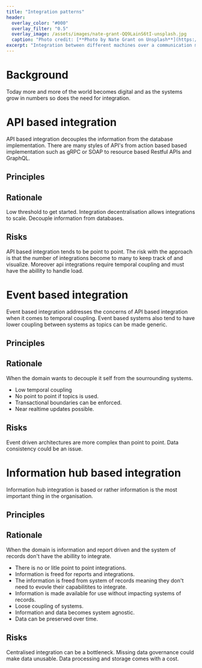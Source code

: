 ```yaml
---
title: "Integration patterns"
header:
  overlay_color: "#000"
  overlay_filter: "0.5"
  overlay_image: /assets/images/nate-grant-QQ9LainS6tI-unsplash.jpg
  caption: "Photo credit: [**Photo by Nate Grant on Unsplash**](https://unsplash.com)"
excerpt: "Integration between different machines over a communication medium"
---
```


# Background
Today more and more of the world becomes digital and as the systems grow in numbers so does the need for integration.

# API based integration
API based integration decouples the information from the database implementation. There are many styles of API's from action based based implementation such as gRPC or SOAP to resource based Restful APIs and GraphQL.

## Principles

## Rationale
Low threshold to get started.
Integration decentralisation allows integrations to scale.
Decouple information from databases.

## Risks
API based integration tends to be point to point. The risk with the approach is that the number of integrations become to many to keep track of and visualize. Moreover api integrations require temporal coupling and must have the abillity to handle load.

# Event based integration
Event based integration addresses the concerns of API based integration when it comes to temporal coupling. Event based systems also tend to have lower coupling between systems as topics can be made generic.

## Principles

## Rationale
When the domain wants to decouple it self from the sourrounding systems.
- Low temporal coupling
- No point to point if topics is used.
- Transactional boundaries can be enforced.
- Near realtime updates possible.

## Risks
Event driven architectures are more complex than point to point.
Data consistency could be an issue.

# Information hub based integration
Information hub integration is based or rather information is the most important thing in the organisation. 

## Principles

## Rationale
When the domain is information and report driven and the system of records don't have the abillity to integrate.
- There is no or litle point to point integrations.
- Information is freed for reports and integrations. 
- The information is freed from system of records meaning they don't need to evovle their capabilitites to integrate. 
- Information is made available for use without impacting systems of records.
- Loose coupling of systems.
- Information and data becomes system agnostic.
- Data can be preserved over time.

## Risks
Centralised integration can be a bottleneck.
Missing data governance could make data unusable.
Data processing and storage comes with a cost. 